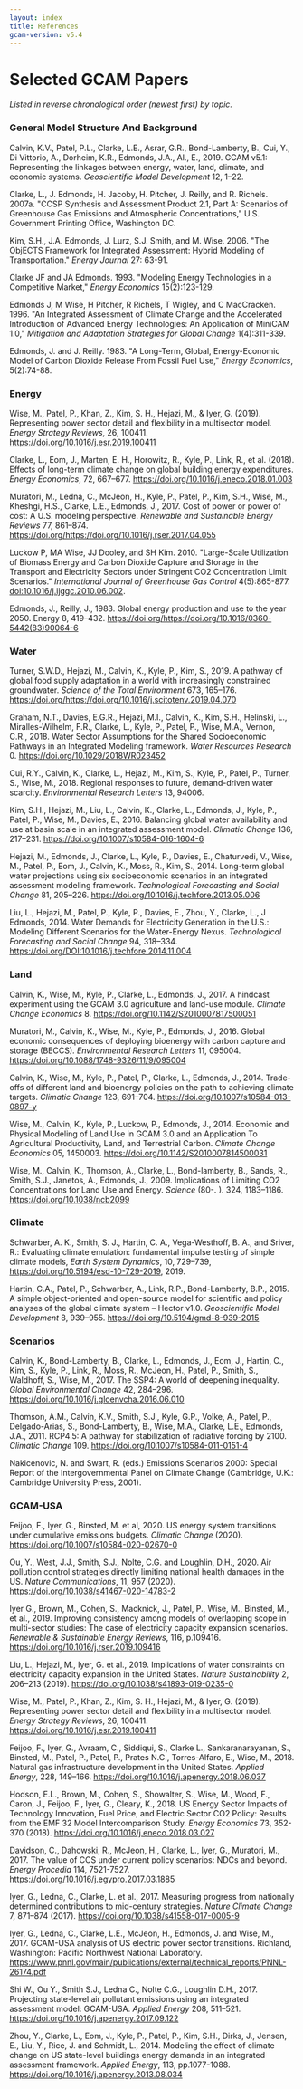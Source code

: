 ```yaml
---
layout: index
title: References
gcam-version: v5.4
---
```


**Selected GCAM Papers**
====================================

*Listed in reverse chronological order (newest first) by topic.*

### General Model Structure And Background

Calvin, K.V., Patel, P.L., Clarke, L.E., Asrar, G.R., Bond-Lamberty, B., Cui, Y., Di Vittorio, A., Dorheim, K.R., Edmonds, J.A., Al., E., 2019. GCAM v5.1: Representing the linkages between energy, water, land, climate, and economic systems. *Geoscientific Model Development* 12, 1–22.

Clarke, L., J. Edmonds, H. Jacoby, H. Pitcher, J. Reilly, and R. Richels. 2007a. "CCSP Synthesis and Assessment Product 2.1, Part A: Scenarios of Greenhouse Gas Emissions and Atmospheric Concentrations," U.S. Government Printing Office, Washington DC.

Kim, S.H., J.A. Edmonds, J. Lurz, S.J. Smith, and M. Wise. 2006. "The ObjECTS Framework for Integrated Assessment: Hybrid Modeling of Transportation." *Energy Journal* 27: 63-91.

Clarke JF and JA Edmonds. 1993. "Modeling Energy Technologies in a Competitive Market," *Energy Economics* 15(2):123-129.

Edmonds J, M Wise, H Pitcher, R Richels, T Wigley, and C MacCracken. 1996. "An Integrated Assessment of Climate Change and the Accelerated Introduction of Advanced Energy Technologies: An Application of MiniCAM 1.0," *Mitigation and Adaptation Strategies for Global Change* 1(4):311-339.

Edmonds, J. and J. Reilly. 1983. "A Long-Term, Global, Energy-Economic Model of Carbon Dioxide Release From Fossil Fuel Use," *Energy Economics*, 5(2):74-88.

### Energy

Wise, M., Patel, P., Khan, Z., Kim, S. H., Hejazi, M., & Iyer, G. (2019). Representing power sector detail and flexibility in a multisector model. *Energy Strategy Reviews*, 26, 100411. https://doi.org/10.1016/j.esr.2019.100411

Clarke, L., Eom, J., Marten, E. H., Horowitz, R., Kyle, P., Link, R., et al. (2018). Effects of long-term climate change on global building energy expenditures. *Energy Economics*, 72, 667–677. https://doi.org/10.1016/j.eneco.2018.01.003

Muratori, M., Ledna, C., McJeon, H., Kyle, P., Patel, P., Kim, S.H., Wise, M., Kheshgi, H.S., Clarke, L.E., Edmonds, J., 2017. Cost of power or power of cost: A U.S. modeling perspective. *Renewable and Sustainable Energy Reviews* 77, 861–874. https://doi.org/https://doi.org/10.1016/j.rser.2017.04.055

Luckow P, MA Wise, JJ Dooley, and SH Kim. 2010. "Large-Scale Utilization of Biomass Energy and Carbon Dioxide Capture and Storage in the Transport and Electricity Sectors under Stringent CO2 Concentration Limit Scenarios." *International Journal of Greenhouse Gas Control* 4(5):865-877. [doi:10.1016/j.ijggc.2010.06.002](http://dx.doi.org/10.1016/j.ijggc.2010.06.002).

Edmonds, J., Reilly, J., 1983. Global energy production and use to the year 2050. Energy 8, 419–432. https://doi.org/https://doi.org/10.1016/0360-5442(83)90064-6

### Water

Turner, S.W.D., Hejazi, M., Calvin, K., Kyle, P., Kim, S., 2019. A pathway of global food supply adaptation in a world with increasingly constrained groundwater. *Science of the Total Environment* 673, 165–176. https://doi.org/https://doi.org/10.1016/j.scitotenv.2019.04.070

Graham, N.T., Davies, E.G.R., Hejazi, M.I., Calvin, K., Kim, S.H., Helinski, L., Miralles-Wilhelm, F.R., Clarke, L., Kyle, P., Patel, P., Wise, M.A., Vernon, C.R., 2018. Water Sector Assumptions for the Shared Socioeconomic Pathways in an Integrated Modeling framework. *Water Resources Research* 0. https://doi.org/10.1029/2018WR023452

Cui, R.Y., Calvin, K., Clarke, L., Hejazi, M., Kim, S., Kyle, P., Patel, P., Turner, S., Wise, M., 2018. Regional responses to future, demand-driven water scarcity. *Environmental Research Letters* 13, 94006.

Kim, S.H., Hejazi, M., Liu, L., Calvin, K., Clarke, L., Edmonds, J., Kyle, P., Patel, P., Wise, M., Davies, E., 2016. Balancing global water availability and use at basin scale in an integrated assessment model. *Climatic Change*  136, 217–231. https://doi.org/10.1007/s10584-016-1604-6

Hejazi, M., Edmonds, J., Clarke, L., Kyle, P., Davies, E., Chaturvedi, V., Wise, M., Patel, P., Eom, J., Calvin, K., Moss, R., Kim, S., 2014. Long-term global water projections using six socioeconomic scenarios in an integrated assessment modeling framework. *Technological Forecasting and Social Change* 81, 205–226. https://doi.org/10.1016/j.techfore.2013.05.006

Liu, L., Hejazi, M., Patel, P., Kyle, P., Davies, E., Zhou, Y., Clarke, L., J Edmonds, 2014. Water Demands for Electricity Generation in the U.S.: Modeling Different Scenarios for the Water-Energy Nexus. *Technological Forecasting and Social Change* 94, 318–334. https://doi.org/DOI:10.1016/j.techfore.2014.11.004

### Land

Calvin, K., Wise, M., Kyle, P., Clarke, L., Edmonds, J., 2017. A hindcast experiment using the GCAM 3.0 agriculture and land-use module. *Climate Change Economics* 8. https://doi.org/10.1142/S2010007817500051

Muratori, M., Calvin, K., Wise, M., Kyle, P., Edmonds, J., 2016. Global economic consequences of deploying bioenergy with carbon capture and storage (BECCS). *Environmental Research Letters* 11, 095004. https://doi.org/10.1088/1748-9326/11/9/095004

Calvin, K., Wise, M., Kyle, P., Patel, P., Clarke, L., Edmonds, J., 2014. Trade-offs of different land and bioenergy policies on the path to achieving climate targets. *Climatic Change* 123, 691–704. https://doi.org/10.1007/s10584-013-0897-y

Wise, M., Calvin, K., Kyle, P., Luckow, P., Edmonds, J., 2014. Economic and Physical Modeling of Land Use in GCAM 3.0 and an Application To Agricultural Productivity, Land, and Terrestrial Carbon. *Climate Change Economics* 05, 1450003. https://doi.org/10.1142/S2010007814500031

Wise, M., Calvin, K., Thomson, A., Clarke, L., Bond-lamberty, B., Sands, R., Smith, S.J., Janetos, A., Edmonds, J., 2009. Implications of Limiting CO2 Concentrations for Land Use and Energy. *Science* (80-. ). 324, 1183–1186. https://doi.org/10.1038/ncb2099

### Climate

Schwarber, A. K., Smith, S. J., Hartin, C. A., Vega-Westhoff, B. A., and Sriver, R.: Evaluating climate emulation: fundamental impulse testing of simple climate models, *Earth System Dynamics*, 10, 729–739, https://doi.org/10.5194/esd-10-729-2019, 2019.

Hartin, C.A., Patel, P., Schwarber, A., Link, R.P., Bond-Lamberty, B.P., 2015. A simple object-oriented and open-source model for scientific and policy analyses of the global climate system – Hector v1.0. *Geoscientific Model Development* 8, 939–955. https://doi.org/10.5194/gmd-8-939-2015

### Scenarios

Calvin, K., Bond-Lamberty, B., Clarke, L., Edmonds, J., Eom, J., Hartin, C., Kim, S., Kyle, P., Link, R., Moss, R., McJeon, H., Patel, P., Smith, S., Waldhoff, S., Wise, M., 2017. The SSP4: A world of deepening inequality. *Global Environmental Change* 42, 284–296. https://doi.org/10.1016/j.gloenvcha.2016.06.010

Thomson, A.M., Calvin, K.V., Smith, S.J., Kyle, G.P., Volke, A., Patel, P., Delgado-Arias, S., Bond-Lamberty, B., Wise, M.A., Clarke, L.E., Edmonds, J.A., 2011. RCP4.5: A pathway for stabilization of radiative forcing by 2100. *Climatic Change* 109. https://doi.org/10.1007/s10584-011-0151-4

Nakicenovic, N. and Swart, R. (eds.) Emissions Scenarios 2000: Special Report of the Intergovernmental Panel on Climate Change (Cambridge, U.K.: Cambridge University Press, 2001).

### GCAM-USA

Feijoo, F., Iyer, G., Binsted, M. et al, 2020. US energy system transitions under cumulative emissions budgets. *Climatic Change* (2020). https://doi.org/10.1007/s10584-020-02670-0

Ou, Y., West, J.J., Smith, S.J., Nolte, C.G. and Loughlin, D.H., 2020. Air pollution control strategies directly limiting national health damages in the US. *Nature Communications*, 11, 957 (2020). https://doi.org/10.1038/s41467-020-14783-2

Iyer G., Brown, M., Cohen, S., Macknick, J., Patel, P., Wise, M., Binsted, M., et al., 2019. Improving consistency among models of overlapping scope in multi-sector studies: The case of electricity capacity expansion scenarios. *Renewable & Sustainable Energy Reviews*, 116, p.109416. https://doi.org/10.1016/j.rser.2019.109416

Liu, L., Hejazi, M., Iyer, G. et al., 2019. Implications of water constraints on electricity capacity expansion in the United States. *Nature Sustainability* 2, 206–213 (2019). https://doi.org/10.1038/s41893-019-0235-0

Wise, M., Patel, P., Khan, Z., Kim, S. H., Hejazi, M., & Iyer, G. (2019). Representing power sector detail and flexibility in a multisector model. *Energy Strategy Reviews*, 26, 100411. https://doi.org/10.1016/j.esr.2019.100411

Feijoo, F., Iyer, G., Avraam, C., Siddiqui, S., Clarke L., Sankaranarayanan, S., Binsted, M., Patel, P., Patel, P., Prates N.C., Torres-Alfaro, E., Wise, M., 2018. Natural gas infrastructure development in the United States. *Applied Energy*, 228, 149–166. https://doi.org/10.1016/j.apenergy.2018.06.037

Hodson, E.L., Brown, M., Cohen, S., Showalter, S., Wise, M., Wood, F., Caron, J., Feijoo, F., Iyer, G., Cleary, K., 2018. US Energy Sector Impacts of Technology Innovation, Fuel Price, and Electric Sector CO2 Policy: Results from the EMF 32 Model Intercomparison Study. *Energy Economics* 73, 352-370 (2018). https://doi.org/10.1016/j.eneco.2018.03.027

Davidson, C., Dahowski, R., McJeon, H., Clarke, L., Iyer, G., Muratori, M., 2017. The value of CCS under current policy scenarios: NDCs and beyond. *Energy Procedia* 114, 7521-7527. https://doi.org/10.1016/j.egypro.2017.03.1885

Iyer, G., Ledna, C., Clarke, L. et al., 2017. Measuring progress from nationally determined contributions to mid-century strategies. *Nature Climate Change* 7, 871–874 (2017). https://doi.org/10.1038/s41558-017-0005-9

Iyer, G., Ledna, C., Clarke, L.E., McJeon, H., Edmonds, J. and Wise, M., 2017. GCAM-USA analysis of US electric power sector transitions. Richland, Washington: Pacific Northwest National Laboratory. https://www.pnnl.gov/main/publications/external/technical_reports/PNNL-26174.pdf

Shi W., Ou Y., Smith S.J., Ledna C., Nolte C.G., Loughlin D.H., 2017. Projecting state-level air pollutant emissions using an integrated assessment model: GCAM-USA. *Applied Energy* 208, 511–521. https://doi.org/10.1016/j.apenergy.2017.09.122

Zhou, Y., Clarke, L., Eom, J., Kyle, P., Patel, P., Kim, S.H., Dirks, J., Jensen, E., Liu, Y., Rice, J. and Schmidt, L., 2014. Modeling the effect of climate change on US state-level buildings energy demands in an integrated assessment framework. *Applied Energy*, 113, pp.1077-1088. https://doi.org/10.1016/j.apenergy.2013.08.034
  

